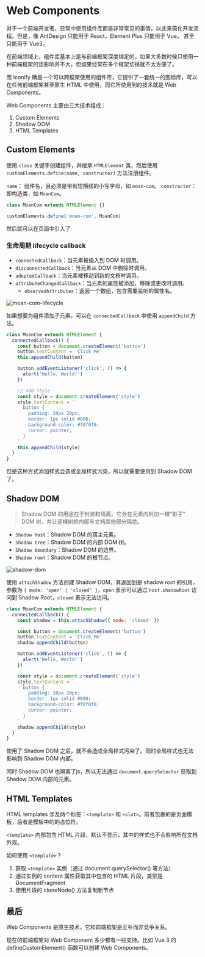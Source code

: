 # Web Components

对于一个前端开发者，日常中使用组件库都是非常常见的事情，以此来简化开发流程。但是，像 AntDesign 只能用于 React，Element Plus 只能用于 Vue， 甚至只能用于 Vue3。

在前端领域上，组件库基本上是与前端框架深度绑定的，如果大多数时候只使用一种前端框架的话影响并不大，但如果经常在多个框架切换就不太方便了。

而 Iconify 确是一个可以跨框架使用的组件库，它提供了一套统一的图标库，可以在任何前端框架甚至原生 HTML 中使用，而它所使用到的技术就是 Web Components。

Web Components 主要由三大技术组成：

1. Custom Elements
2. Shadow DOM
3. HTML Templates

## Custom Elements

使用 `class` 关键字创建组件，并继承 `HTMLElement` 类，然后使用 `customElements.define(name, constructor)` 方法注册组件。

`name`： 组件名，且必须是带有短横线的小写字母，如 `moan-com`。
`constructor`： 即构造类，如 `MoanCom`。

```ts
class MoanCom extends HTMLElement {}

customElements.define('moan-com', MoanCom)
```

然后就可以在页面中引入了

### 生命周期 lifecycle callback

- `connectedCallback`：当元素被插入到 DOM 时调用。
- `disconnectedCallback`：当元素从 DOM 中删除时调用。
- `adoptedCallback`：当元素被移动到新的文档时调用。
- `attributeChangedCallback`：当元素的属性被添加、移除或更改时调用。
  - `observedAttributes`：返回一个数组，包含需要监听的属性名。

![moan-com-lifecycle](@/demo/image/moan-com-lifecycle.png)

如果想要为组件添加子元素，可以在 `connectedCallback` 中使用 `appendChild` 方法。

```js
class MoanCom extends HTMLElement {
  connectedCallback() {
    const button = document.createElement('button')
    button.textContent = 'Click Me'
    this.appendChild(button)

    button.addEventListener('click', () => {
      alert('Hello, World!')
    })

    // add style
    const style = document.createElement('style')
    style.textContent = `
      button {
        padding: 10px 20px;
        border: 1px solid #000;
        background-color: #f0f0f0;
        cursor: pointer;
      }
    `
    this.appendChild(style)
  }
}
```

但是这种方式添加样式会造成全局样式污染，所以就需要使用到 Shadow DOM 了。

## Shadow DOM

> Shadow DOM 的用途在于封装和隔离。它会在元素内附加一棵“影子” DOM 树，并让这棵树的内部与文档其他部分隔绝。

- `Shadow host`：Shadow DOM 的宿主元素。
- `Shadow tree`：Shadow DOM 的内部 DOM 树。
- `Shadow boundary`：Shadow DOM 的边界。
- `Shadow root`：Shadow DOM 的根节点。

![shadow-dom](@/demo/image/shadow-dom.png)

使用 `attachShadow` 方法创建 Shadow DOM，其返回到是 shadow root 的引用，参数为 `{ mode: 'open' | 'closed' }`，`open` 表示可以通过 `host.shadowRoot` 访问到 Shadow Root，`closed` 表示无法访问。

```js
class MoanCom extends HTMLElement {
  connectedCallback() {
    const shadow = this.attachShadow({ mode: 'closed' })

    const button = document.createElement('button')
    button.textContent = 'Click Me'
    shadow.appendChild(button)

    button.addEventListener('click', () => {
      alert('Hello, World!')
    })

    const style = document.createElement('style')
    style.textContent = `
      button {
        padding: 10px 20px;
        border: 1px solid #000;
        background-color: #f0f0f0;
        cursor: pointer;
      }
    `
    shadow.appendChild(style)
  }
}
```

使用了 Shadow DOM 之后，就不会造成全局样式污染了。同时全局样式也无法影响到 Shadow DOM 内部。

同时 Shadow DOM 也隔离了js，所以无法通过 `document.querySelector` 获取到 Shadow DOM 内部的元素。

## HTML Templates

HTML templates 涉及两个标签：`<template>` 和 `<slot>`。前者包裹的是页面模板，后者是模板中的的占位符。

`<template>` 内部包含 HTML 片段，默认不显示，其中的样式也不会影响所在文档外观。

如何使用 `<template>`？

1. 获取 `<template>` 实例（通过 document.querySelector() 等方法）
2. 通过实例的 content 属性获取其中包含的 HTML 片段，类型是 DocumentFragment
3. 使用片段的 cloneNode() 方法复制新节点

## 最后

Web Components 是原生技术，它和前端框架是互补而非竞争关系。

现在的前端框架对 Web Component 多少都有一些支持。比如 Vue 3 的 defineCustomElement() 函数可以创建 Web Components。
